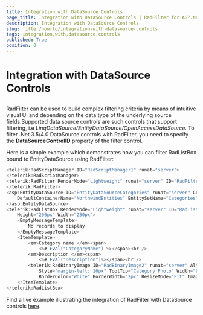 ```yaml
---
title: Integration with DataSource Controls
page_title: Integration with DataSource Controls | RadFilter for ASP.NET AJAX Documentation
description: Integration with DataSource Controls
slug: filter/how-to/integration-with-datasource-controls
tags: integration,with,datasource,controls
published: True
position: 0
---
```


# Integration with DataSource Controls



## 

RadFilter can be used to build complex filtering criteria by means of intuitive visual UI and depending on the data type of the underlying source fields.Supported data source controls are such controls that support filtering, i.e *LinqDataSource/EntityDataSource/OpenAccessDataSource*. To filter .Net 3.5/4.0 DataSource controls with RadFilter, you need to specify the **DataSourceControlID** property of the filter control.

Here is a simple example which demonstrates how you can filter RadListBox bound to EntityDataSource using RadFilter:

````C#
<telerik:RadScriptManager ID="RadScriptManager1" runat="server">
</telerik:RadScriptManager>
<telerik:RadFilter RenderMode="Lightweight" runat="server" ID="RadFilter1" DataSourceControlID="EntityDataSourceCategories">
</telerik:RadFilter>
<asp:EntityDataSource ID="EntityDataSourceCategories" runat="server" ConnectionString="name=NorthwindEntities"
    DefaultContainerName="NorthwindEntities" EntitySetName="Categories" EntityTypeFilter="Categories">
</asp:EntityDataSource>
<telerik:RadListBox RenderMode="Lightweight" runat="server" ID="RadListBox1" DataSourceID="EntityDataSourceCategories"
    Height="200px" Width="250px">
    <EmptyMessageTemplate>
        No records to display.
    </EmptyMessageTemplate>
    <ItemTemplate>
        <em>Category name </em><span>
            <%# Eval("CategoryName") %></span><br />
        <em>Description </em><span>
            <%# Eval("Description")%></span><br />
        <telerik:RadBinaryImage ID="RadBinaryImage2" runat="server" AlternateText="Category Photo"
            Style="margin-left: 10px" ToolTip="Category Photo" Width="90px" Height="62px"
            BorderColor="White" BorderWidth="2px" ResizeMode="Fit" ImageUrl='<%# string.Format("IMG/{0}.jpg", Eval("CategoryID")) %>' />
    </ItemTemplate>
</telerik:RadListBox>
````



Find a live example illustrating the integration of RadFilter with DataSource controls [here](https://demos.telerik.com/aspnet-ajax/filter/examples/datasourceintegration/defaultcs.aspx).
